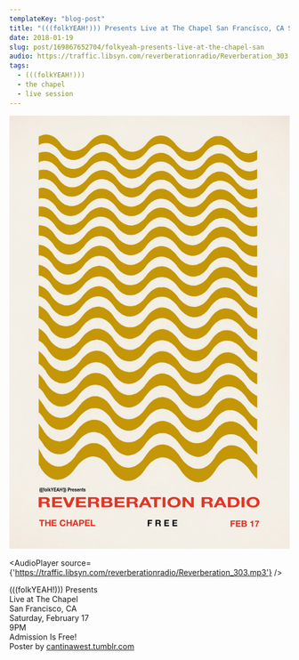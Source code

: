 ```yaml
---
templateKey: "blog-post"
title: "(((folkYEAH!))) Presents Live at The Chapel San Francisco, CA Saturday, February 17 9PM Admission Is Free! Poster by..."
date: 2018-01-19
slug: post/169867652704/folkyeah-presents-live-at-the-chapel-san
audio: https://traffic.libsyn.com/reverberationradio/Reverberation_303.mp3
tags:
  - (((folkYEAH!)))
  - the chapel
  - live session
---
```


![(((folkYEAH!))) Presents Live at The Chapel San Francisco, CA Saturday, February 17 9PM Admission Is Free! Poster by...](../images/c4b6399712d97fbae1527a263af22ac28e0ce0e5c521a90e27aded426b5f6c6c.jpg)

<AudioPlayer source={'https://traffic.libsyn.com/reverberationradio/Reverberation_303.mp3'} />

<p>(((folkYEAH!))) Presents<br />Live at The Chapel<br />San Francisco, CA<br />Saturday, February 17<br />9PM<br />Admission Is Free!<br />Poster by <a href="http://cantinawest.tumblr.com/">cantinawest.tumblr.com</a><br /></p>
